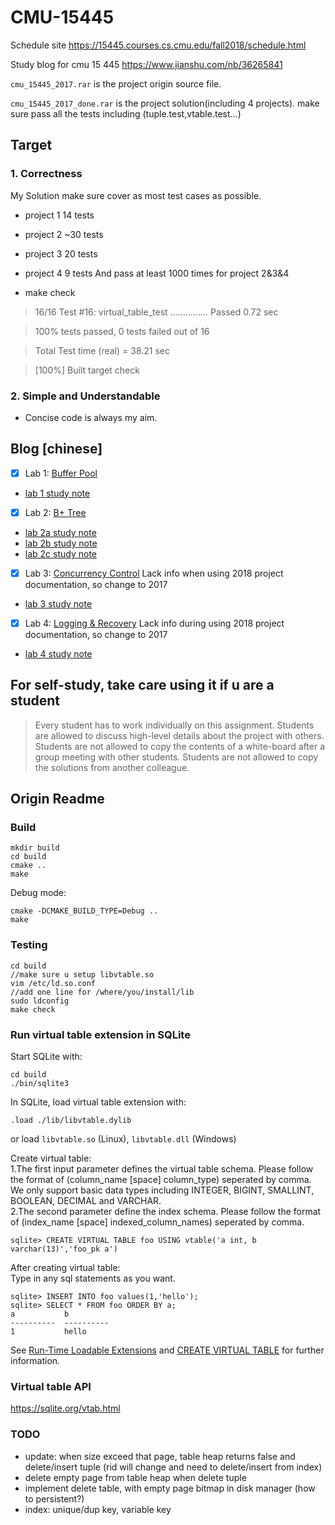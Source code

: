 # CMU-15445 
Schedule site
https://15445.courses.cs.cmu.edu/fall2018/schedule.html

Study blog for cmu 15 445
https://www.jianshu.com/nb/36265841

`cmu_15445_2017.rar` is the project origin source file.
 
`cmu_15445_2017_done.rar` is the project solution(including 4 projects). make sure pass all the tests including (tuple.test,vtable.test...)


## Target
### 1. Correctness 
  My Solution make sure cover as most test cases as possible. 
  * project 1 14 tests
  * project 2 ~30 tests
  * project 3 20 tests
  * project 4 9 tests
  And pass at least 1000 times for project 2&3&4
  
  * make check

>16/16 Test #16: virtual_table_test ...............   Passed    0.72 sec

>100% tests passed, 0 tests failed out of 16

>Total Test time (real) =  38.21 sec

>[100%] Built target check

### 2. Simple and Understandable
  * Concise code is always my aim.

## Blog [chinese]

- [x] Lab 1: [Buffer Pool](https://15445.courses.cs.cmu.edu/fall2018/project1/)
 * [lab 1 study note](https://www.jianshu.com/p/ede089d3d8ad)

- [x] Lab 2: [B+ Tree](https://15445.courses.cs.cmu.edu/fall2018/project2/)
 * [lab 2a study note](https://www.jianshu.com/p/628a39d03b79)
 * [lab 2b study note](https://www.jianshu.com/p/386e36991c64)
 * [lab 2c study note](https://www.jianshu.com/p/b83272f7684b)
  
- [x] Lab 3: [Concurrency Control](https://15445.courses.cs.cmu.edu/fall2017/project3/) Lack info when using 2018 project documentation, so change to 2017
 * [lab 3 study note](https://www.jianshu.com/p/087d23a17ce4)
- [x] Lab 4: [Logging & Recovery](https://15445.courses.cs.cmu.edu/fall2017/project4/)  Lack info during using 2018 project documentation, so change to 2017
 * [lab 4 study note](https://www.jianshu.com/p/88796027112b)
  
  ## For self-study, take care using it if u are a student
>Every student has to work individually on this assignment.
Students are allowed to discuss high-level details about the project with others.
Students are not allowed to copy the contents of a white-board after a group meeting with other students.
Students are not allowed to copy the solutions from another colleague.

## Origin Readme
### Build
```
mkdir build
cd build
cmake ..
make
```
Debug mode:

```
cmake -DCMAKE_BUILD_TYPE=Debug ..
make
```

### Testing
```
cd build
//make sure u setup libvtable.so
vim /etc/ld.so.conf
//add one line for /where/you/install/lib
sudo ldconfig
make check
```

### Run virtual table extension in SQLite
Start SQLite with:
```
cd build
./bin/sqlite3
```

In SQLite, load virtual table extension with:

```
.load ./lib/libvtable.dylib
```
or load `libvtable.so` (Linux), `libvtable.dll` (Windows)

Create virtual table:  
1.The first input parameter defines the virtual table schema. Please follow the format of (column_name [space] column_type) seperated by comma. We only support basic data types including INTEGER, BIGINT, SMALLINT, BOOLEAN, DECIMAL and VARCHAR.  
2.The second parameter define the index schema. Please follow the format of (index_name [space] indexed_column_names) seperated by comma.
```
sqlite> CREATE VIRTUAL TABLE foo USING vtable('a int, b varchar(13)','foo_pk a')
```

After creating virtual table:  
Type in any sql statements as you want.
```
sqlite> INSERT INTO foo values(1,'hello');
sqlite> SELECT * FROM foo ORDER BY a;
a           b         
----------  ----------
1           hello   
```
See [Run-Time Loadable Extensions](https://sqlite.org/loadext.html) and [CREATE VIRTUAL TABLE](https://sqlite.org/lang_createvtab.html) for further information.

### Virtual table API
https://sqlite.org/vtab.html

### TODO
* update: when size exceed that page, table heap returns false and delete/insert tuple (rid will change and need to delete/insert from index)
* delete empty page from table heap when delete tuple
* implement delete table, with empty page bitmap in disk manager (how to persistent?)
* index: unique/dup key, variable key
